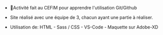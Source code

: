 - 📖Activité fait au CEFIM pour apprendre l'utilisation Git/Github

- Site réalisé avec une équipe de 3, chacun ayant une partie à réaliser.

- Utilisation de: HTML - Sass / CSS - VS-Code - Maquette sur Adobe-XD




